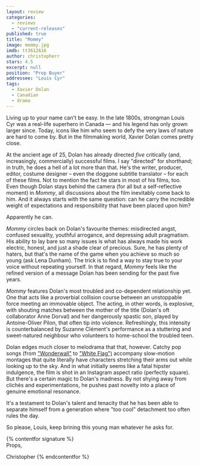 ```yaml
---
layout: review
categories: 
  - reviews
  - "current-releases"
published: true
title: "Mommy"
image: mommy.jpg
imdb: tt3612616
author: christopherr
stars: 4.5
excerpt: null
position: "Prop Buyer"
addressee: "Louis Cyr"
tags: 
  - Xavier Dolan
  - Canadian
  - drama
---
```


Living up to your name can't be easy. In the late 1800s, strongman Louis Cyr was a real-life superhero in Canada — and his legend has only grown larger since. Today, icons like him who seem to defy the very laws of nature are hard to come by. But in the filmmaking world, Xavier Dolan comes pretty close.

At the ancient age of 25, Dolan has already directed _five_ critically (and, increasingly, commercially) successful films. I say "directed" for shorthand; in truth, he does a hell of a lot more than that. He's the writer, producer, editor, costume designer – even the doggone subtitle translator – for each of these films. Not to mention the fact he stars in most of his films, too. Even though Dolan stays behind the camera (for all but a self-reflective moment) in _Mommy_, all discussions about the film inevitably come back to him. And it always starts with the same question: can he carry the incredible weight of expectations and responsibility that have been placed upon him?

Apparently he can.

_Mommy_ circles back on Dolan's favourite themes: misdirected angst, confused sexuality, youthful arrogance, and depressing adult pragmatism. His ability to lay bare so many issues is what has always made his work electric, honest, and just a shade clear of precious. Sure, he has plenty of haters, but that's the name of the game when you achieve so much so young (ask Lena Dunham). The trick is to find a way to stay true to your voice without repeating yourself. In that regard, _Mommy_ feels like the refined version of a message Dolan has been sending for the past five years.

_Mommy_ features Dolan's most troubled and co-dependent relationship yet. One that acts like a proverbial collision course between an unstoppable force meeting an immovable object. The acting, in other words, is explosive, with shouting matches between the mother of the title (Dolan's oft collaborator Anne Dorval) and her dangerously spastic son, played by Antoine-Oliver Pilon, that often tip into violence. Refreshingly, this intensity is counterbalanced by Suzanne Clément's performance as a stuttering and sweet-natured neighbour who volunteers to home-school the troubled teen.

Dolan edges much closer to melodrama that that, however. Catchy pop songs (from ["Wonderwall"](https://www.youtube.com/watch?v=6hzrDeceEKc) to ["White Flag")](https://www.youtube.com/watch?v=j-fWDrZSiZs) accompany slow-motion montages that quite literally have characters stretching their arms out while looking up to the sky. And in what initially seems like a fatal hipster indulgence, the film is shot in an Instagram aspect ratio (perfectly square). But there's a certain magic to Dolan's madness. By not shying away from clichés and experimentations, he pushes past novelty into a place of genuine emotional resonance.

It's a testament to Dolan's talent and tenacity that he has been able to separate himself from a generation where "too cool" detachment too often rules the day.

So please, Louis, keep brining this young man whatever he asks for.

{% contentfor signature %}	
Props,

Christopher
{% endcontentfor %}
